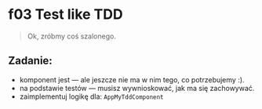 # f03 Test like TDD

> Ok, zróbmy coś szalonego.

## Zadanie:
- komponent jest — ale jeszcze nie ma w nim tego, co potrzebujemy :).
- na podstawie testów — musisz wywnioskować, jak ma się zachowywać.
- zaimplementuj logikę dla: `AppMyTddComponent` 
